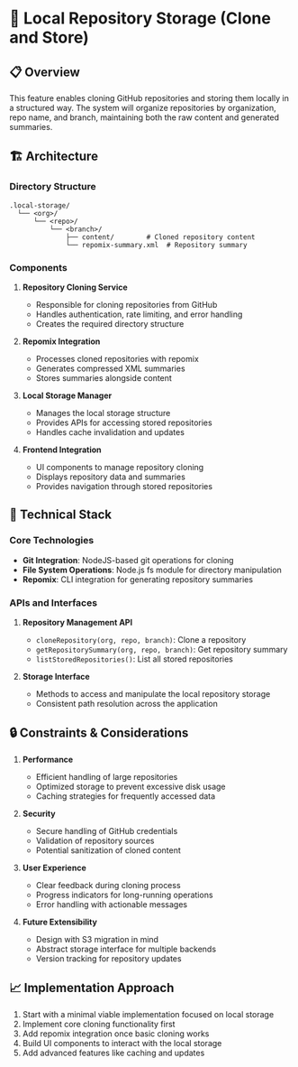 # 📝 Local Repository Storage (Clone and Store)

## 📋 Overview
This feature enables cloning GitHub repositories and storing them locally in a structured way. The system will organize repositories by organization, repo name, and branch, maintaining both the raw content and generated summaries.

## 🏗️ Architecture

### Directory Structure
```
.local-storage/
  └── <org>/
      └── <repo>/
          └── <branch>/
              ├── content/        # Cloned repository content
              └── repomix-summary.xml  # Repository summary
```

### Components

1. **Repository Cloning Service**
   - Responsible for cloning repositories from GitHub
   - Handles authentication, rate limiting, and error handling
   - Creates the required directory structure

2. **Repomix Integration**
   - Processes cloned repositories with repomix
   - Generates compressed XML summaries
   - Stores summaries alongside content

3. **Local Storage Manager**
   - Manages the local storage structure
   - Provides APIs for accessing stored repositories
   - Handles cache invalidation and updates

4. **Frontend Integration**
   - UI components to manage repository cloning
   - Displays repository data and summaries
   - Provides navigation through stored repositories

## 🔧 Technical Stack

### Core Technologies
- **Git Integration**: NodeJS-based git operations for cloning
- **File System Operations**: Node.js fs module for directory manipulation
- **Repomix**: CLI integration for generating repository summaries

### APIs and Interfaces
1. **Repository Management API**
   - `cloneRepository(org, repo, branch)`: Clone a repository
   - `getRepositorySummary(org, repo, branch)`: Get repository summary
   - `listStoredRepositories()`: List all stored repositories

2. **Storage Interface**
   - Methods to access and manipulate the local repository storage
   - Consistent path resolution across the application

## 🔒 Constraints & Considerations

1. **Performance**
   - Efficient handling of large repositories
   - Optimized storage to prevent excessive disk usage
   - Caching strategies for frequently accessed data

2. **Security**
   - Secure handling of GitHub credentials
   - Validation of repository sources
   - Potential sanitization of cloned content

3. **User Experience**
   - Clear feedback during cloning process
   - Progress indicators for long-running operations
   - Error handling with actionable messages

4. **Future Extensibility**
   - Design with S3 migration in mind
   - Abstract storage interface for multiple backends
   - Version tracking for repository updates

## 📈 Implementation Approach
1. Start with a minimal viable implementation focused on local storage
2. Implement core cloning functionality first
3. Add repomix integration once basic cloning works
4. Build UI components to interact with the local storage
5. Add advanced features like caching and updates 